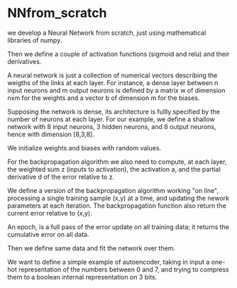 # NNfrom_scratch
we develop a Neural Network from scratch, just using mathematical libraries of numpy.

Then we define a couple of activation functions (sigmoid and relu) and their derivatives.

A neural network is just a collection of numerical vectors describing the weigths of the links at each layer. For instance, a dense layer between n input neurons and m output neurons is defined by a matrix w of dimension nxm for the weights and a vector b of dimension m for the biases.

Supposing the network is dense, its architecture is fullly specified by the number of neurons at each layer. For our example, we define a shallow network with 8 input neurons, 3 hidden neurons, and 8 output neurons, hence with dimension [8,3,8].

We initialize weights and biases with random values.

For the backpropagation algorithm we also need to compute, at each layer, the weighted sum z (inputs to activation), the activation a, and the partial derivative d of the error relative to z.

We define a version of the backpropagation algorithm working "on line", processing a single training sample (x,y) at a time, and updating the nework parameters at each iteration. The backpropagation function also return the current error relative to (x,y).

An epoch, is a full pass of the error update on all training data; it returns the cumulative error on all data.

Then we define same data and fit the network over them.

We want to define a simple example of autoencoder, taking in input a one-hot representation of the numbers between 0 and 7, and trying to compress them to a boolean internal representation on 3 bits.

